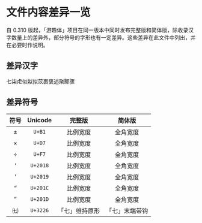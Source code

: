 # 文件内容差异一览
自 0.310 版起，「游趣体」项目在同一版本中同时发布完整版和简体版，除收录汉字数量上的差异外，部分符号的字形也有一定差异。这些差异在此文件中列出，并在必要时作说明。

## 差异汉字
七柒虍似姒拟苡裹褒述聚鄹骤

## 差异符号
| 符号 | Unicode | 完整版 | 简体版 | 
| :--: | :-------: | :--------: | :--------: | 
| ± | `U+B1` | 比例宽度 | 全角宽度 |
| × | `U+D7` | 比例宽度 | 全角宽度 |
| ÷ | `U+F7` | 比例宽度 | 全角宽度 |
| ‘ | `U+2018` | 比例宽度 | 全角宽度 |
| ’ | `U+2019` | 比例宽度 | 全角宽度 |
| “ | `U+201C` | 比例宽度 | 全角宽度 |
| ” | `U+201D` | 比例宽度 | 全角宽度 |
| ㈦ | `U+3226` | 「七」维持原形 | 「七」末端带钩 |

